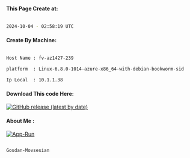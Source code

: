 
   
#### This Page Create at:

```bash

2024-10-04 - 02:58:19 UTC

```

#### Create By Machine:

```bash

Host Name : fv-az1427-239

platform  : Linux-6.8.0-1014-azure-x86_64-with-debian-bookworm-sid

Ip Local  : 10.1.1.38

```
#### Download This code Here:

[![GitHub release (latest by date)](https://img.shields.io/github/v/release/Gosdan-Movsesian/Gosdan?style=for-the-badge&label=Download)](https://github.com/Gosdan-Movsesian/Gosdan/releases) 

</p> 

#### About Me :

[![App-Run](https://github.com/Gosdan-Movsesian/Gosdan/actions/workflows/App-Run.yml/badge.svg)](https://github.com/Gosdan-Movsesian/Gosdan/actions/workflows/App-Run.yml)

```bash

Gosdan-Movsesian

```

